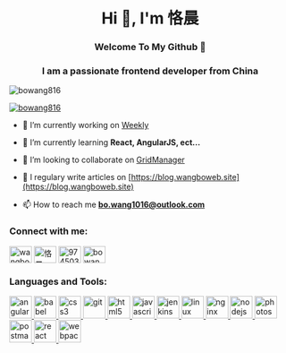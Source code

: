 
<h1 align="center">Hi 👋, I'm 恪晨</h1> 

<h3 align="center"> Welcome To My Github 👋  </h3>

<h3 align="center">I am a passionate frontend developer from China</h3>

<p align="left"> <img src="https://komarev.com/ghpvc/?username=bowang816&label=Profile%20views&color=0e75b6&style=flat" alt="bowang816" /> </p>

<p align="left"> <a href="https://github.com/BoWang816"><img src="https://github-profile-trophy.vercel.app/?username=bowang816" alt="bowang816" /></a> </p>

- 🔭 I’m currently working on [Weekly](https://github.com/BoWang816/Weekly)

- 🌱 I’m currently learning **React, AngularJS, ect...**

- 👯 I’m looking to collaborate on [GridManager](https://github.com/baukh789/GridManager)

- 📝 I regulary write articles on [https://blog.wangboweb.site](https://blog.wangboweb.site)

- 📫 How to reach me **bo.wang1016@outlook.com**

<h3 align="left">Connect with me:</h3>
<p align="left">
<a href="https://codepen.io/wangbocode" target="blank"><img align="center" src="https://cdn.jsdelivr.net/npm/simple-icons@3.0.1/icons/codepen.svg" alt="wangbocode" height="30" width="40" /></a>
<a href="https://linkedin.com/in/恪晨" target="blank"><img align="center" src="https://cdn.jsdelivr.net/npm/simple-icons@3.0.1/icons/linkedin.svg" alt="恪晨" height="30" width="40" /></a>
<a href="https://stackoverflow.com/users/9745036" target="blank"><img align="center" src="https://cdn.jsdelivr.net/npm/simple-icons@3.0.1/icons/stackoverflow.svg" alt="9745036" height="30" width="40" /></a>
<a href="https://www.leetcode.com/bowang816" target="blank"><img align="center" src="https://cdn.jsdelivr.net/npm/simple-icons@3.0.1/icons/leetcode.svg" alt="bowang816" height="30" width="40" /></a>
</p>

<h3 align="left">Languages and Tools:</h3>
<p align="left"> <a href="https://angular.io" target="_blank"> <img src="https://devicons.github.io/devicon/devicon.git/icons/angularjs/angularjs-original.svg" alt="angularjs" width="40" height="40"/> </a> <a href="https://babeljs.io/" target="_blank"> <img src="https://www.vectorlogo.zone/logos/babeljs/babeljs-icon.svg" alt="babel" width="40" height="40"/> </a> <a href="https://www.w3schools.com/css/" target="_blank"> <img src="https://devicons.github.io/devicon/devicon.git/icons/css3/css3-original-wordmark.svg" alt="css3" width="40" height="40"/> </a> <a href="https://git-scm.com/" target="_blank"> <img src="https://www.vectorlogo.zone/logos/git-scm/git-scm-icon.svg" alt="git" width="40" height="40"/> </a> <a href="https://www.w3.org/html/" target="_blank"> <img src="https://devicons.github.io/devicon/devicon.git/icons/html5/html5-original-wordmark.svg" alt="html5" width="40" height="40"/> </a> <a href="https://developer.mozilla.org/en-US/docs/Web/JavaScript" target="_blank"> <img src="https://devicons.github.io/devicon/devicon.git/icons/javascript/javascript-original.svg" alt="javascript" width="40" height="40"/> </a> <a href="https://www.jenkins.io" target="_blank"> <img src="https://www.vectorlogo.zone/logos/jenkins/jenkins-icon.svg" alt="jenkins" width="40" height="40"/> </a> <a href="https://www.linux.org/" target="_blank"> <img src="https://devicons.github.io/devicon/devicon.git/icons/linux/linux-original.svg" alt="linux" width="40" height="40"/> </a> <a href="https://www.nginx.com" target="_blank"> <img src="https://devicons.github.io/devicon/devicon.git/icons/nginx/nginx-original.svg" alt="nginx" width="40" height="40"/> </a> <a href="https://nodejs.org" target="_blank"> <img src="https://devicons.github.io/devicon/devicon.git/icons/nodejs/nodejs-original-wordmark.svg" alt="nodejs" width="40" height="40"/> </a> <a href="https://www.photoshop.com/en" target="_blank"> <img src="https://devicons.github.io/devicon/devicon.git/icons/photoshop/photoshop-plain.svg" alt="photoshop" width="40" height="40"/> </a> <a href="https://postman.com" target="_blank"> <img src="https://www.vectorlogo.zone/logos/getpostman/getpostman-icon.svg" alt="postman" width="40" height="40"/> </a> <a href="https://reactjs.org/" target="_blank"> <img src="https://devicons.github.io/devicon/devicon.git/icons/react/react-original-wordmark.svg" alt="react" width="40" height="40"/> </a> <a href="https://webpack.js.org" target="_blank"> <img src="https://devicons.github.io/devicon/devicon.git/icons/webpack/webpack-original.svg" alt="webpack" width="40" height="40"/> </a> </p>
